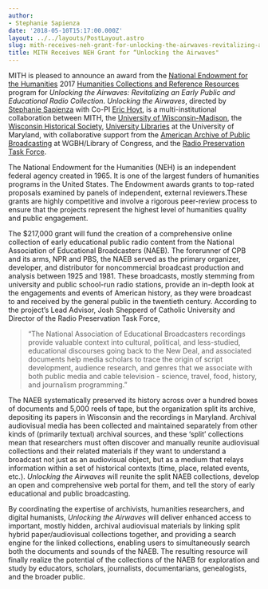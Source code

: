 ```yaml
---
author:
- Stephanie Sapienza
date: '2018-05-10T15:17:00.000Z'
layout: ../../layouts/PostLayout.astro
slug: mith-receives-neh-grant-for-unlocking-the-airwaves-revitalizing-an-early-public-and-educational-radio-collection
title: MITH Receives NEH Grant for “Unlocking the Airwaves"
---
```


MITH is pleased to announce an award from the [National Endowment for the Humanities](http://www.neh.gov/) 2017 [Humanities Collections and Reference Resources](https://www.neh.gov/grants/preservation/humanities-collections-and-reference-resources) program for _Unlocking the Airwaves: Revitalizing an Early Public and Educational Radio Collection_. _Unlocking the Airwaves_, directed by [Stephanie Sapienza](https://www.stephaniesapienza.com/) with Co-PI [Eric Hoyt](http://erichoyt.org/), is a multi-institutional collaboration between MITH, the [University of Wisconsin-Madison](https://commarts.wisc.edu/), the [Wisconsin Historical Society](https://www.wisconsinhistory.org/), [University Libraries](http://www.lib.umd.edu/) at the University of Maryland, with collaborative support from the [American Archive of Public Broadcasting](http://americanarchive.org/) at WGBH/Library of Congress, and the [Radio Preservation Task Force](https://www.loc.gov/programs/national-recording-preservation-plan/about-this-program/radio-preservation-task-force/).

The National Endowment for the Humanities (NEH) is an independent federal agency created in 1965. It is one of the largest funders of humanities programs in the United States. The Endowment awards grants to top-rated proposals examined by panels of independent, external reviewers.These grants are highly competitive and involve a rigorous peer-review process to ensure that the projects represent the highest level of humanities quality and public engagement.

The \$217,000 grant will fund the creation of a comprehensive online collection of early educational public radio content from the National Association of Educational Broadcasters (NAEB). The forerunner of CPB and its arms, NPR and PBS, the NAEB served as the primary organizer, developer, and distributor for noncommercial broadcast production and analysis between 1925 and 1981. These broadcasts, mostly stemming from university and public school-run radio stations, provide an in-depth look at the engagements and events of American history, as they were broadcast to and received by the general public in the twentieth century. According to the project’s Lead Advisor, Josh Shepperd of Catholic University and Director of the Radio Preservation Task Force,

> “The National Association of Educational Broadcasters recordings provide valuable context into cultural, political, and less-studied, educational discourses going back to the New Deal, and associated documents help media scholars to trace the origin of script development, audience research, and genres that we associate with both public media and cable television - science, travel, food, history, and journalism programming.”

The NAEB systematically preserved its history across over a hundred boxes of documents and 5,000 reels of tape, but the organization split its archive, depositing its papers in Wisconsin and the recordings in Maryland. Archival audiovisual media has been collected and maintained separately from other kinds of (primarily textual) archival sources, and these ‘split’ collections mean that researchers must often discover and manually reunite audiovisual collections and their related materials if they want to understand a broadcast not just as an audiovisual object, but as a medium that relays information within a set of historical contexts (time, place, related events, etc.). _Unlocking the Airwaves_ will reunite the split NAEB collections, develop an open and comprehensive web portal for them, and tell the story of early educational and public broadcasting.

By coordinating the expertise of archivists, humanities researchers, and digital humanists, _Unlocking the Airwaves_ will deliver enhanced access to important, mostly hidden, archival audiovisual materials by linking split hybrid paper/audiovisual collections together, and providing a search engine for the linked collections, enabling users to simultaneously search both the documents and sounds of the NAEB. The resulting resource will finally realize the potential of the collections of the NAEB for exploration and study by educators, scholars, journalists, documentarians, genealogists, and the broader public.